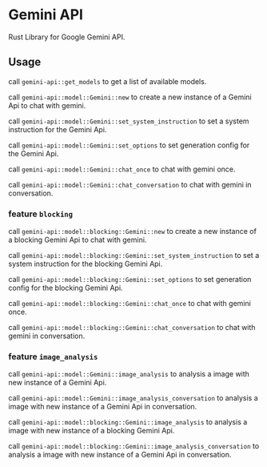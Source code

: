 # Gemini API

Rust Library for Google Gemini API.

## Usage

call `gemini-api::get_models` to get a list of available models.

call `gemini-api::model::Gemini::new` to create a new instance of a Gemini Api to chat with gemini.

call `gemini-api::model::Gemini::set_system_instruction` to set a system instruction for the Gemini Api.

call `gemini-api::model::Gemini::set_options` to set generation config for the Gemini Api.

call `gemini-api::model::Gemini::chat_once` to chat with gemini once.

call `gemini-api::model::Gemini::chat_conversation` to chat with gemini in conversation.

### feature `blocking`

call `gemini-api::model::blocking::Gemini::new` to create a new instance of a blocking Gemini Api to chat with gemini.

call `gemini-api::model::blocking::Gemini::set_system_instruction` to set a system instruction for the blocking Gemini Api.

call `gemini-api::model::blocking::Gemini::set_options` to set generation config for the blocking Gemini Api.

call `gemini-api::model::blocking::Gemini::chat_once` to chat with gemini once.

call `gemini-api::model::blocking::Gemini::chat_conversation` to chat with gemini in conversation.

### feature `image_analysis`

call `gemini-api::model::Gemini::image_analysis` to analysis a image with new instance of a Gemini Api.

call `gemini-api::model::Gemini::image_analysis_conversation` to analysis a image with new instance of a Gemini Api in conversation.

call `gemini-api::model::blocking::Gemini::image_analysis` to analysis a image with new instance of a blocking Gemini Api.

call `gemini-api::model::blocking::Gemini::image_analysis_conversation` to analysis a image with new instance of a Gemini Api in conversation.
